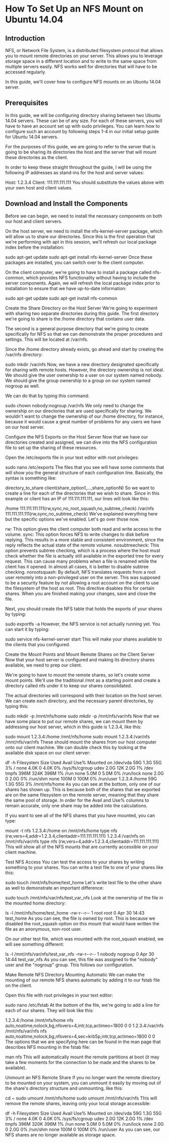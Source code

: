 # How To Set Up an NFS Mount on Ubuntu 14.04

## Introduction

NFS, or Network File System, is a distributed filesystem protocol that allows you to mount remote directories on your server. This allows you to leverage storage space in a different location and to write to the same space from multiple servers easily. NFS works well for directories that will have to be accessed regularly.

In this guide, we'll cover how to configure NFS mounts on an Ubuntu 14.04 server.

## Prerequisites
In this guide, we will be configuring directory sharing between two Ubuntu 14.04 servers. These can be of any size. For each of these servers, you will have to have an account set up with sudo privileges. You can learn how to configure such an account by following steps 1-4 in our initial setup guide for Ubuntu 14.04 servers.

For the purposes of this guide, we are going to refer to the server that is going to be sharing its directories the host and the server that will mount these directories as the client.

In order to keep these straight throughout the guide, I will be using the following IP addresses as stand-ins for the host and server values:

Host: 1.2.3.4
Client: 111.111.111.111
You should substitute the values above with your own host and client values.

## Download and Install the Components
Before we can begin, we need to install the necessary components on both our host and client servers.

On the host server, we need to install the nfs-kernel-server package, which will allow us to share our directories. Since this is the first operation that we're performing with apt in this session, we'll refresh our local package index before the installation:

sudo apt-get update
sudo apt-get install nfs-kernel-server
Once these packages are installed, you can switch over to the client computer.

On the client computer, we're going to have to install a package called nfs-common, which provides NFS functionality without having to include the server components. Again, we will refresh the local package index prior to installation to ensure that we have up-to-date information:

sudo apt-get update
sudo apt-get install nfs-common

Create the Share Directory on the Host Server
We're going to experiment with sharing two separate directories during this guide. The first directory we're going to share is the /home directory that contains user data.

The second is a general purpose directory that we're going to create specifically for NFS so that we can demonstrate the proper procedures and settings. This will be located at /var/nfs.

Since the /home directory already exists, go ahead and start by creating the /var/nfs directory:

sudo mkdir /var/nfs
Now, we have a new directory designated specifically for sharing with remote hosts. However, the directory ownership is not ideal. We should give the user ownership to a user on our system named nobody. We should give the group ownership to a group on our system named nogroup as well.

We can do that by typing this command:

sudo chown nobody:nogroup /var/nfs
We only need to change the ownership on our directories that are used specifically for sharing. We wouldn't want to change the ownership of our /home directory, for instance, because it would cause a great number of problems for any users we have on our host server.

Configure the NFS Exports on the Host Server
Now that we have our directories created and assigned, we can dive into the NFS configuration file to set up the sharing of these resources.

Open the /etc/exports file in your text editor with root privileges:

sudo nano /etc/exports
The files that you see will have some comments that will show you the general structure of each configuration line. Basically, the syntax is something like:

directory_to_share       client(share_option1,...,share_optionN)
So we want to create a line for each of the directories that we wish to share. Since in this example or client has an IP of 111.111.111.111, our lines will look like this:

/home       111.111.111.111(rw,sync,no_root_squash,no_subtree_check)
/var/nfs    111.111.111.111(rw,sync,no_subtree_check)
We've explained everything here but the specific options we've enabled. Let's go over those now.

rw: This option gives the client computer both read and write access to the volume.
sync: This option forces NFS to write changes to disk before replying. This results in a more stable and consistent environment, since the reply reflects the actual state of the remote volume.
nosubtreecheck: This option prevents subtree checking, which is a process where the host must check whether the file is actually still available in the exported tree for every request. This can cause many problems when a file is renamed while the client has it opened. In almost all cases, it is better to disable subtree checking.
norootsquash: By default, NFS translates requests from a root user remotely into a non-privileged user on the server. This was supposed to be a security feature by not allowing a root account on the client to use the filesystem of the host as root. This directive disables this for certain shares.
When you are finished making your changes, save and close the file.

Next, you should create the NFS table that holds the exports of your shares by typing:

sudo exportfs -a
However, the NFS service is not actually running yet. You can start it by typing:

sudo service nfs-kernel-server start
This will make your shares available to the clients that you configured.

Create the Mount Points and Mount Remote Shares on the Client Server
Now that your host server is configured and making its directory shares available, we need to prep our client.

We're going to have to mount the remote shares, so let's create some mount points. We'll use the traditional /mnt as a starting point and create a directory called nfs under it to keep our shares consolidated.

The actual directories will correspond with their location on the host server. We can create each directory, and the necessary parent directories, by typing this:

sudo mkdir -p /mnt/nfs/home
sudo mkdir -p /mnt/nfs/var/nfs
Now that we have some place to put our remote shares, we can mount them by addressing our host server, which in this guide is 1.2.3.4, like this:

sudo mount 1.2.3.4:/home /mnt/nfs/home
sudo mount 1.2.3.4:/var/nfs /mnt/nfs/var/nfs
These should mount the shares from our host computer onto our client machine. We can double check this by looking at the available disk space on our client server:

df -h
Filesystem            Size  Used Avail Use% Mounted on
/dev/vda               59G  1.3G   55G   3% /
none                  4.0K     0  4.0K   0% /sys/fs/cgroup
udev                  2.0G   12K  2.0G   1% /dev
tmpfs                 396M  324K  396M   1% /run
none                  5.0M     0  5.0M   0% /run/lock
none                  2.0G     0  2.0G   0% /run/shm
none                  100M     0  100M   0% /run/user
1.2.3.4:/home          59G  1.3G   55G   3% /mnt/nfs/home
As you can see at the bottom, only one of our shares has shown up. This is because both of the shares that we exported are on the same filesystem on the remote server, meaning that they share the same pool of storage. In order for the Avail and Use% columns to remain accurate, only one share may be added into the calculations.

If you want to see all of the NFS shares that you have mounted, you can type:

mount -t nfs
1.2.3.4:/home on /mnt/nfs/home type nfs (rw,vers=4,addr=1.2.3.4,clientaddr=111.111.111.111)
1.2.3.4:/var/nfs on /mnt/nfs/var/nfs type nfs (rw,vers=4,addr=1.2.3.4,clientaddr=111.111.111.111)
This will show all of the NFS mounts that are currently accessible on your client machine.

Test NFS Access
You can test the access to your shares by writing something to your shares. You can write a test file to one of your shares like this:

sudo touch /mnt/nfs/home/test_home
Let's write test file to the other share as well to demonstrate an important difference:

sudo touch /mnt/nfs/var/nfs/test_var_nfs
Look at the ownership of the file in the mounted home directory:

ls -l /mnt/nfs/home/test_home
-rw-r--r-- 1 root   root      0 Apr 30 14:43 test_home
As you can see, the file is owned by root. This is because we disabled the root_squash option on this mount that would have written the file as an anonymous, non-root user.

On our other test file, which was mounted with the root_squash enabled, we will see something different:

ls -l /mnt/nfs/var/nfs/test_var_nfs
-rw-r--r-- 1 nobody nogroup 0 Apr 30 14:44 test_var_nfs
As you can see, this file was assigned to the "nobody" user and the "nogroup" group. This follows our configuration.

Make Remote NFS Directory Mounting Automatic
We can make the mounting of our remote NFS shares automatic by adding it to our fstab file on the client.

Open this file with root privileges in your text editor:

sudo nano /etc/fstab
At the bottom of the file, we're going to add a line for each of our shares. They will look like this:

1.2.3.4:/home    /mnt/nfs/home   nfs auto,noatime,nolock,bg,nfsvers=4,intr,tcp,actimeo=1800 0 0
1.2.3.4:/var/nfs    /mnt/nfs/var/nfs   nfs auto,noatime,nolock,bg,nfsvers=4,sec=krb5p,intr,tcp,actimeo=1800 0 0
The options that we are specifying here can be found in the man page that describes NFS mounting in the fstab file:

man nfs
This will automatically mount the remote partitions at boot (it may take a few moments for the connection to be made and the shares to be available).

Unmount an NFS Remote Share
If you no longer want the remote directory to be mounted on your system, you can unmount it easily by moving out of the share's directory structure and unmounting, like this:

cd ~
sudo umount /mnt/nfs/home
sudo umount /mnt/nfs/var/nfs
This will remove the remote shares, leaving only your local storage accessible:

df -h
Filesystem      Size  Used Avail Use% Mounted on
/dev/vda         59G  1.3G   55G   3% /
none            4.0K     0  4.0K   0% /sys/fs/cgroup
udev            2.0G   12K  2.0G   1% /dev
tmpfs           396M  320K  396M   1% /run
none            5.0M     0  5.0M   0% /run/lock
none            2.0G     0  2.0G   0% /run/shm
none            100M     0  100M   0% /run/user
As you can see, our NFS shares are no longer available as storage space.
